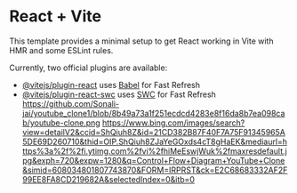 # React + Vite

This template provides a minimal setup to get React working in Vite with HMR and some ESLint rules.

Currently, two official plugins are available:

- [@vitejs/plugin-react](https://github.com/vitejs/vite-plugin-react/blob/main/packages/plugin-react/README.md) uses [Babel](https://babeljs.io/) for Fast Refresh
- [@vitejs/plugin-react-swc](https://github.com/vitejs/vite-plugin-react-swc) uses [SWC](https://swc.rs/) for Fast Refresh
https://github.com/Sonali-jai/youtube_clone1/blob/8b49a73a1f251ecdcd4283e8f16da8b7ea098cab/youtube-clone.png
https://www.bing.com/images/search?view=detailV2&ccid=ShQiuh8Z&id=21CD382B87F40F7A75F91345965A5DE69D260710&thid=OIP.ShQiuh8ZJaYeGOxds4cT8gHaEK&mediaurl=https%3a%2f%2fi.ytimg.com%2fvi%2fhiMeEswjWuk%2fmaxresdefault.jpg&exph=720&expw=1280&q=Control+Flow+Diagram+YouTube+Clone&simid=608034801807743870&FORM=IRPRST&ck=E2C68683332AF2F99EE8FA8CD219682A&selectedIndex=0&itb=0
